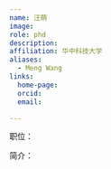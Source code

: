 ```yaml
---
name: 汪萌
image: 
role: phd
description: 
affiliation: 华中科技大学
aliases:
  - Meng Wang
links:
  home-page: 
  orcid: 
  email: 

---
```


职位：

简介：
